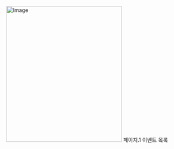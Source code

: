 <img width="309" height="363" alt="Image" src="https://github.com/user-attachments/assets/f2c9d115-7740-454f-921b-bbe577ebf795" />
페이지.1 이벤트 목록
